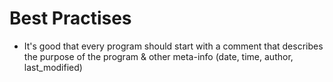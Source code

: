 # Best Practises

- It's good that every program should start with a comment that describes the purpose of the program & other meta-info (date, time, author, last_modified)

